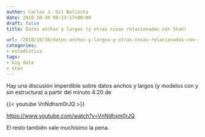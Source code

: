 ```yaml
---
author: Carlos J. Gil Bellosta
date: 2018-10-30 08:13:17+00:00
draft: false
title: Datos anchos y largos (y otras cosas relacionadas con Stan)

url: /2018/10/30/datos-anchos-y-largos-y-otras-cosas-relacionadas-con-stan/
categories:
- estadística
tags:
- big data
- stan
---
```


Hay una discusión imperdible sobre datos anchos y largos (y modelos con y sin estructura) a partir del minuto 4:20 de

{{< youtube VnNdhsm0rJQ >}}

https://www.youtube.com/watch?v=VnNdhsm0rJQ

El resto también vale muchísimo la pena.
